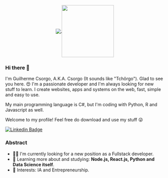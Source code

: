 
<p align="center">
  <a href="https://github.com/anuraghazra/github-readme-stats">
    <img
      align="center"
      src="https://github-readme-stats.vercel.app/api/top-langs/?username=csorgod&layout=compact"
    />
  </a>
  <a href="https://github.com/anuraghazra/github-readme-stats">
    <img
      align="center"
      height="165"
      src="https://github-readme-stats.vercel.app/api?username=csorgod&count_private=true&show_icons=true&custom_title=Github%20Status&hide=issues"
    />
  </a>
</p>

### Hi there 👋

I'm Guilherme Csorgo, A.K.A. Csorgo (It sounds like "Tchôrgo"). Glad to see you here. 😍
I'm a passionate developer and I'm always looking for new stuff to learn.
I create websites, apps and systems on the web, fast, simple and easy to use.

My main programming language is C#, but I'm coding with Python, R and Javascript as well.

Welcome to my profile! Feel free do download and use my stuff 😜

[![Linkedin Badge](https://img.shields.io/badge/-LinkedIn-blue?style=flat-square&logo=Linkedin&logoColor=white&link=https://www.linkedin.com/in/guilherme-csorgo)](https://www.linkedin.com/in/guilherme-csorgo)

### Abstract

- 👨‍💻 I'm currently looking for a new position as a Fullstack developer.
- 🌱 Learning more about and studying: **Node.js, React.js, Python and Data Science itself**.
- 💙 Interests: IA and Entrepreneurship.
